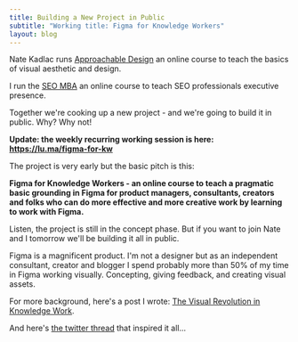 ```yaml
---
title: Building a New Project in Public
subtitle: "Working title: Figma for Knowledge Workers"
layout: blog
---
```


Nate Kadlac runs [Approachable Design](https://www.approachabledesign.co/) an online course to teach the basics of visual aesthetic and design.

I run the [SEO MBA](https://seomba.com/) an online course to teach SEO professionals executive presence.

Together we're cooking up a new project - and we're going to build it in public. Why? Why not!

**Update: the weekly recurring working session is here: <https://lu.ma/figma-for-kw>**

The project is very early but the basic pitch is this:

**Figma for Knowledge Workers - an online course to teach a pragmatic basic grounding in Figma for product managers, consultants, creators and folks who can do more effective and more creative work by learning to work with Figma.**

Listen, the project is still in the concept phase. But if you want to join Nate and I tomorrow we'll be building it all in public.

Figma is a magnificent product. I'm not a designer but as an independent consultant, creator and blogger I spend probably more than 50% of my time in Figma working visually. Concepting, giving feedback, and creating visual assets.

For more background, here's a post I wrote: [The Visual Revolution in Knowledge Work](https://newsletter.seomba.com/p/the-visual-revolution-in-knowledge).

And here's [the twitter thread](https://twitter.com/sepiabrown/status/1603080434048540674) that inspired it all...